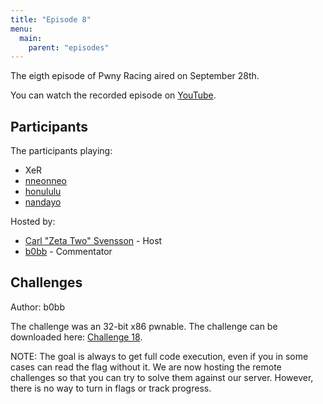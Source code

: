 ```yaml
---
title: "Episode 8"
menu:
  main:
    parent: "episodes"
---
```


The eigth episode of Pwny Racing aired on September 28th.  

You can watch the recorded episode on [YouTube](https://www.youtube.com/watch?v=OS4RdWsLCuA).

## Participants

The participants playing:

* XeR
* [nneonneo](https://twitter.com/nneonneo)
* [honululu](https://twitter.com/_honululu_)
* [nandayo](https://twitter.com/nanday0_)

Hosted by:

* [Carl "Zeta Two" Svensson](https://twitter.com/ZetaTwo) - Host
* [b0bb](https://twitter.com/0xb0bb) - Commentator

## Challenges

Author: b0bb

The challenge was an 32-bit x86 pwnable. The challenge can be downloaded here: [Challenge 18](/challenges/chall18-dist.tgz). 

NOTE: The goal is always to get full code execution, even if you in some cases can read the flag without it. We are now hosting the remote challenges so that you can try to solve them against our server. However, there is no way to turn in flags or track progress.
